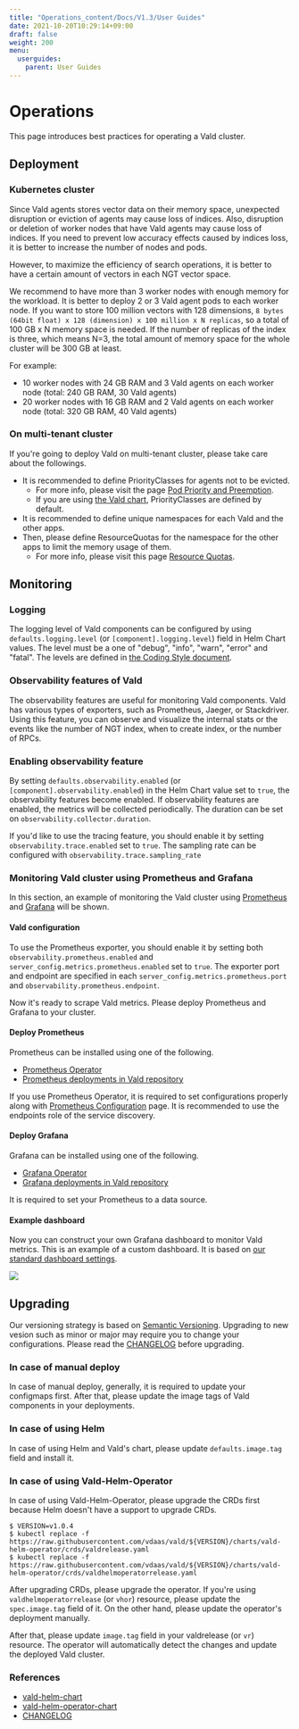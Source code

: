 ```yaml
---
title: "Operations_content/Docs/V1.3/User Guides"
date: 2021-10-20T10:29:14+09:00
draft: false
weight: 200
menu:
  userguides:
    parent: User Guides
---
```


# Operations

This page introduces best practices for operating a Vald cluster.



## Deployment

### Kubernetes cluster

Since Vald agents stores vector data on their memory space, unexpected disruption or eviction of agents may cause loss of indices.
Also, disruption or deletion of worker nodes that have Vald agents may cause loss of indices.
If you need to prevent low accuracy effects caused by indices loss, it is better to increase the number of nodes and pods.

However, to maximize the efficiency of search operations, it is better to have a certain amount of vectors in each NGT vector space.

We recommend to have more than 3 worker nodes with enough memory for the workload.
It is better to deploy 2 or 3 Vald agent pods to each worker node.
If you want to store 100 million vectors with 128 dimensions, `8 bytes (64bit float) x 128 (dimension) x 100 million x N replicas`, so a total of 100 GB x N memory space is needed.
If the number of replicas of the index is three, which means N=3, the total amount of memory space for the whole cluster will be 300 GB at least.

For example:

- 10 worker nodes with 24 GB RAM and 3 Vald agents on each worker node (total: 240 GB RAM, 30 Vald agents)
- 20 worker nodes with 16 GB RAM and 2 Vald agents on each worker node (total: 320 GB RAM, 40 Vald agents)

### On multi-tenant cluster

If you're going to deploy Vald on multi-tenant cluster, please take care about the followings.

- It is recommended to define PriorityClasses for agents not to be evicted.
    - For more info, please visit the page [Pod Priority and Preemption][pod-priority-preemption].
    - If you are using [the Vald chart][vald-helm-chart], PriorityClasses are defined by default.
- It is recommended to define unique namespaces for each Vald and the other apps.
- Then, please define ResourceQuotas for the namespace for the other apps to limit the memory usage of them.
    - For more info, please visit this page [Resource Quotas][resource-quota].

## Monitoring

### Logging

The logging level of Vald components can be configured by using `defaults.logging.level` (or `[component].logging.level`) field in Helm Chart values.
The level must be a one of "debug", "info", "warn", "error" and "fatal".
The levels are defined in [the Coding Style document][coding-style-logging].

### Observability features of Vald

The observability features are useful for monitoring Vald components.
Vald has various types of exporters, such as Prometheus, Jaeger, or Stackdriver.
Using this feature, you can observe and visualize the internal stats or the events like the number of NGT index, when to create index, or the number of RPCs.

### Enabling observability feature

By setting `defaults.observability.enabled` (or `[component].observability.enabled`) in the Helm Chart value set to `true`, the observability features become enabled.
If observability features are enabled, the metrics will be collected periodically.
The duration can be set on `observability.collector.duration`.

If you'd like to use the tracing feature, you should enable it by setting `observability.trace.enabled` set to `true`. The sampling rate can be configured with `observability.trace.sampling_rate`

### Monitoring Vald cluster using Prometheus and Grafana

In this section, an example of monitoring the Vald cluster using [Prometheus][prometheus-io] and [Grafana][grafana] will be shown.

#### Vald configuration

To use the Prometheus exporter, you should enable it by setting both `observability.prometheus.enabled` and `server_config.metrics.prometheus.enabled` set to `true`.
The exporter port and endpoint are specified in each `server_config.metrics.prometheus.port` and `observability.prometheus.endpoint`.

Now it's ready to scrape Vald metrics.
Please deploy Prometheus and Grafana to your cluster.

#### Deploy Prometheus

Prometheus can be installed using one of the following.

- [Prometheus Operator][prometheus-operator]
- [Prometheus deployments in Vald repository][vald-prometheus]

If you use Prometheus Operator, it is required to set configurations properly along with [Prometheus Configuration][prometheus-configuration] page.
It is recommended to use the endpoints role of the service discovery.

#### Deploy Grafana

Grafana can be installed using one of the following.

- [Grafana Operator][grafana-operator]
- [Grafana deployments in Vald repository][vald-grafana]

It is required to set your Prometheus to a data source.

#### Example dashboard

Now you can construct your own Grafana dashboard to monitor Vald metrics.
This is an example of a custom dashboard. It is based on [our standard dashboard settings][vald-grafana-dashboards].

<img src="/images/v1.3/guides/operations/grafana-example.png" />


## Upgrading

Our versioning strategy is based on [Semantic Versioning][semver].
Upgrading to new vesion such as minor or major may require you to change your configurations.
Please read the [CHANGELOG][CHANGELOG] before upgrading.

### In case of manual deploy

In case of manual deploy, generally, it is required to update your configmaps first.
After that, please update the image tags of Vald components in your deployments.

### In case of using Helm

In case of using Helm and Vald's chart, please update `defaults.image.tag` field and install it.

### In case of using Vald-Helm-Operator

In case of using Vald-Helm-Operator, please upgrade the CRDs first because Helm doesn't have a support to upgrade CRDs.

    $ VERSION=v1.0.4
    $ kubectl replace -f https://raw.githubusercontent.com/vdaas/vald/${VERSION}/charts/vald-helm-operator/crds/valdrelease.yaml
    $ kubectl replace -f https://raw.githubusercontent.com/vdaas/vald/${VERSION}/charts/vald-helm-operator/crds/valdhelmoperatorrelease.yaml

After upgrading CRDs, please upgrade the operator.
If you're using `valdhelmoperatorrelease` (or `vhor`) resource, please update the `spec.image.tag` field of it.
On the other hand, please update the operator's deployment manually.

After that, please update `image.tag` field in your valdrelease (or `vr`) resource.
The operator will automatically detect the changes and update the deployed Vald cluster.




### References

- [vald-helm-chart](vald-helm-chart)
- [vald-helm-operator-chart](vald-helm-operator-chart)
- [CHANGELOG](CHANGELOG)


[vald-helm-chart]: https://github.com/vdaas/vald/tree/master/charts/vald
[vald-helm-operator-chart]: https://github.com/vdaas/vald/tree/master/charts/vald-helm-operator
[CHANGELOG]: https://vald.vdaas.org/docs/release/changelog/

[pod-priority-preemption]: https://kubernetes.io/docs/concepts/configuration/pod-priority-preemption/
[resource-quota]: https://kubernetes.io/docs/concepts/policy/resource-quotas/

[coding-style-logging]: ../contributing/coding-style#logging

[prometheus-io]: https://prometheus.io/
[grafana]: https://grafana.com
[vald-prometheus]: https://github.com/vdaas/vald/tree/master/k8s/metrics/prometheus
[prometheus-operator]: https://github.com/coreos/prometheus-operator
[prometheus-configuration]: https://prometheus.io/docs/prometheus/latest/configuration/configuration/
[vald-grafana]: https://github.com/vdaas/vald/tree/master/k8s/metrics/grafana
[vald-grafana-dashboards]: https://github.com/vdaas/vald/tree/master/k8s/metrics/grafana/dashboards
[grafana-operator]: https://operatorhub.io/operator/grafana-operator
[semver]: https://semver.org/
